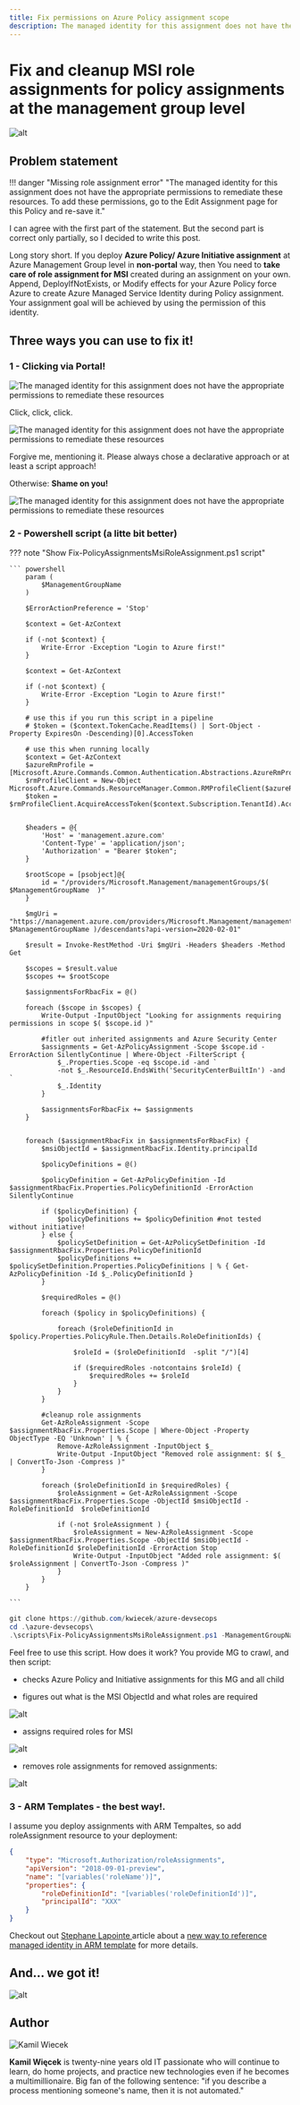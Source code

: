 ```yaml
---
title: Fix permissions on Azure Policy assignment scope
description: The managed identity for this assignment does not have the appropriate permissions to remediate these resources. To add these permissions, go to the Edit Assignment page for this Policy and re-save it.
---
```


# Fix and cleanup MSI role assignments for policy assignments at the management group level

![alt](img/assing-role-to-policyassignment-msi-001.jpg)


## Problem statement

!!! danger "Missing role assignment error"
    "The managed identity for this assignment does not have the appropriate permissions to remediate these resources. To add these permissions, go to the Edit Assignment page for this Policy and re-save it."

I can agree with the first part of the statement. But the second part is correct only partially, so I decided to write this post.

Long story short. If you deploy **Azure Policy/ Azure Initiative assignment** at Azure Management Group level in **non-portal** way, then You need to **take care of role assignment for MSI** created during an assignment on your own. Append, DeployIfNotExists, or Modify effects for your Azure Policy force Azure to create Azure Managed Service Identity during Policy assignment. Your assignment goal will be achieved by using the permission of this identity.

## Three ways you can use to fix it!

### 1 - Clicking via Portal!

![The managed identity for this assignment does not have the appropriate permissions to remediate these resources](img/assing-role-to-policyassignment-msi-003.jpg)

Click, click, click.

![The managed identity for this assignment does not have the appropriate permissions to remediate these resources](img/assing-role-to-policyassignment-msi-007.jpg)


Forgive me, mentioning it. Please always chose a declarative approach or at least a script approach! 

Otherwise: **Shame on you!**

![The managed identity for this assignment does not have the appropriate permissions to remediate these resources](https://external-preview.redd.it/ZBX0zAlXS2HrkPUpY40bdyvo83akqisNif9eJav93K0.png?auto=webp&s=420a90f02e9cb3559ab9cadc4848887a8b21af98)

### 2 - Powershell script (a litte bit better)

??? note "Show Fix-PolicyAssignmentsMsiRoleAssignment.ps1 script" 

    ``` powershell
        param (
            $ManagementGroupName
        )

        $ErrorActionPreference = 'Stop'

        $context = Get-AzContext

        if (-not $context) {
            Write-Error -Exception "Login to Azure first!"
        }

        $context = Get-AzContext

        if (-not $context) {
            Write-Error -Exception "Login to Azure first!"
        }

        # use this if you run this script in a pipeline
        # $token = ($context.TokenCache.ReadItems() | Sort-Object -Property ExpiresOn -Descending)[0].AccessToken

        # use this when running locally
        $context = Get-AzContext
        $azureRmProfile = [Microsoft.Azure.Commands.Common.Authentication.Abstractions.AzureRmProfileProvider]::Instance.Profile;
        $rmProfileClient = New-Object Microsoft.Azure.Commands.ResourceManager.Common.RMProfileClient($azureRmProfile);
        $token = $rmProfileClient.AcquireAccessToken($context.Subscription.TenantId).AccessToken;


        $headers = @{
            'Host' = 'management.azure.com'
            'Content-Type' = 'application/json';
            'Authorization' = "Bearer $token";
        }

        $rootScope = [psobject]@{
            id = "/providers/Microsoft.Management/managementGroups/$( $ManagementGroupName  )" 
        }

        $mgUri = "https://management.azure.com/providers/Microsoft.Management/managementGroups/$( $ManagementGroupName )/descendants?api-version=2020-02-01"

        $result = Invoke-RestMethod -Uri $mgUri -Headers $headers -Method Get

        $scopes = $result.value
        $scopes += $rootScope 

        $assignmentsForRbacFix = @()

        foreach ($scope in $scopes) {
            Write-Output -InputObject "Looking for assignments requiring permissions in scope $( $scope.id )"
            
            #fitler out inherited assignments and Azure Security Center
            $assignments = Get-AzPolicyAssignment -Scope $scope.id -ErrorAction SilentlyContinue | Where-Object -FilterScript { 
                $_.Properties.Scope -eq $scope.id -and `
                -not $_.ResourceId.EndsWith('SecurityCenterBuiltIn') -and `
                $_.Identity
            }

            $assignmentsForRbacFix += $assignments
        }


        foreach ($assignmentRbacFix in $assignmentsForRbacFix) {
            $msiObjectId = $assignmentRbacFix.Identity.principalId

            $policyDefinitions = @()

            $policyDefinition = Get-AzPolicyDefinition -Id $assignmentRbacFix.Properties.PolicyDefinitionId -ErrorAction SilentlyContinue

            if ($policyDefinition) {
                $policyDefinitions += $policyDefinition #not tested without initiative!
            } else {
                $policySetDefinition = Get-AzPolicySetDefinition -Id $assignmentRbacFix.Properties.PolicyDefinitionId
                $policyDefinitions += $policySetDefinition.Properties.PolicyDefinitions | % { Get-AzPolicyDefinition -Id $_.PolicyDefinitionId }
            }

            $requiredRoles = @()

            foreach ($policy in $policyDefinitions) {
            
                foreach ($roleDefinitionId in $policy.Properties.PolicyRule.Then.Details.RoleDefinitionIds) {
            
                    $roleId = ($roleDefinitionId  -split "/")[4]
                    
                    if ($requiredRoles -notcontains $roleId) {
                        $requiredRoles += $roleId 
                    }
                }
            }

            #cleanup role assignments
            Get-AzRoleAssignment -Scope $assignmentRbacFix.Properties.Scope | Where-Object -Property ObjectType -EQ 'Unknown' | % {
                Remove-AzRoleAssignment -InputObject $_
                Write-Output -InputObject "Removed role assignment: $( $_ | ConvertTo-Json -Compress )"
            }

            foreach ($roleDefinitionId in $requiredRoles) {
                $roleAssignment = Get-AzRoleAssignment -Scope $assignmentRbacFix.Properties.Scope -ObjectId $msiObjectId -RoleDefinitionId  $roleDefinitionId

                if (-not $roleAssignment ) {
                    $roleAssignment = New-AzRoleAssignment -Scope $assignmentRbacFix.Properties.Scope -ObjectId $msiObjectId -RoleDefinitionId $roleDefinitionId -ErrorAction Stop
                    Write-Output -InputObject "Added role assignment: $( $roleAssignment | ConvertTo-Json -Compress )"
                }            
            }
        }

    ```

``` powershell
git clone https://github.com/kwiecek/azure-devsecops
cd .\azure-devsecops\
.\scripts\Fix-PolicyAssignmentsMsiRoleAssignment.ps1 -ManagementGroupName '2222222-2222-2222-2222-2222222222222'
```

Feel free to use this script. How does it work? You provide MG to crawl, and then script:

- checks Azure Policy and Initiative assignments for this MG and all child 

- figures out what is the MSI ObjectId and what roles are required

![alt](img/assing-role-to-policyassignment-msi-005.jpg)

- assigns required roles for MSI

![alt](img/assing-role-to-policyassignment-msi-008.jpg)

- removes role assignments for removed assignments:
  
![alt](img/assing-role-to-policyassignment-msi-009.jpg)

### 3 - ARM Templates - the best way!.

I assume you deploy assignments with ARM Tempaltes, so add roleAssignment resource to your deployment:

``` json
{
    "type": "Microsoft.Authorization/roleAssignments",
    "apiVersion": "2018-09-01-preview",
    "name": "[variables('roleName')]",
    "properties": {
        "roleDefinitionId": "[variables('roleDefinitionId')]",
        "principalId": "XXX"
    }
}
```

Checkout out [Stephane Lapointe ](https://www.codeisahighway.com/author/stephane-lapointe/) article about a [new way to reference managed identity in ARM template](https://www.codeisahighway.com/there-is-a-new-way-to-reference-managed-identity-in-arm-template/) for more details.

## And... we got it!

![alt](img/assing-role-to-policyassignment-msi-010.jpg)

## Author

![Kamil Wiecek](img/kamil-wiecek-001.png)

**Kamil Więcek** is twenty-nine years old IT passionate who will continue to learn, do home projects, and practice new technologies even if he becomes a multimillionaire. 
Big fan of the following sentence: "if you describe a process mentioning someone's name, then it is not automated."
